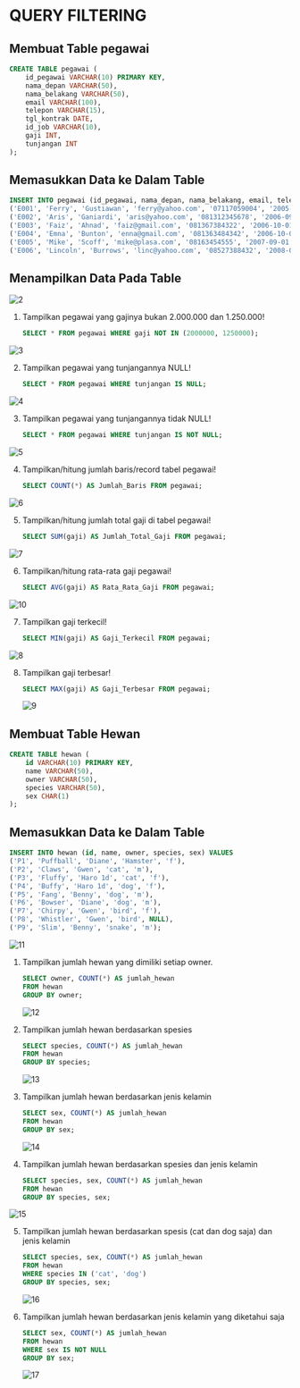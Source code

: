 # QUERY FILTERING

## Membuat Table pegawai
```SQL
CREATE TABLE pegawai (
    id_pegawai VARCHAR(10) PRIMARY KEY,
    nama_depan VARCHAR(50),
    nama_belakang VARCHAR(50),
    email VARCHAR(100),
    telepon VARCHAR(15),
    tgl_kontrak DATE,
    id_job VARCHAR(10),
    gaji INT,
    tunjangan INT
);
```

## Memasukkan Data ke Dalam Table
```SQL
INSERT INTO pegawai (id_pegawai, nama_depan, nama_belakang, email, telepon, tgl_kontrak, id_job, gaji, tunjangan) VALUES
('E001', 'Ferry', 'Gustiawan', 'ferry@yahoo.com', '07117059004', '2005-09-01', 'L0001', 2000000, 500000),
('E002', 'Aris', 'Ganiardi', 'aris@yahoo.com', '081312345678', '2006-09-01', 'L0002', 2000000, 200000),
('E003', 'Faiz', 'Ahnad', 'faiz@gmail.com', '081367384322', '2006-10-01', 'L0003', 1500000, NULL),
('E004', 'Emna', 'Bunton', 'enna@gmail.com', '081363484342', '2006-10-01', 'L0004', 1500000, 900000),
('E005', 'Mike', 'Scoff', 'mike@plasa.com', '08163454555', '2007-09-01', 'L0005', 1250000, 900000),
('E006', 'Lincoln', 'Burrows', 'linc@yahoo.com', '08527388432', '2008-09-01', 'L0006', 1750000, NULL);
```
## Menampilkan Data Pada Table
![2](https://github.com/ardhyan15/latihan4/assets/98029961/820586fd-9157-47d8-bc30-6a38cddd6e76)

1. Tampilkan pegawai yang gajinya bukan 2.000.000 dan 1.250.000!
   ```SQL
   SELECT * FROM pegawai WHERE gaji NOT IN (2000000, 1250000);
   ```
 ![3](https://github.com/ardhyan15/latihan4/assets/98029961/4d1b3fea-8b6c-4639-83d4-3711db200c0b)


2. Tampilkan pegawai yang tunjangannya NULL!
   ```SQL
   SELECT * FROM pegawai WHERE tunjangan IS NULL;
   ```

  ![4](https://github.com/ardhyan15/latihan4/assets/98029961/330672e1-779a-41b1-8fe4-2ff5582ab21b)


3. Tampilkan pegawai yang tunjangannya tidak NULL!
   ```SQL
   SELECT * FROM pegawai WHERE tunjangan IS NOT NULL;
   ```
  ![5](https://github.com/ardhyan15/latihan4/assets/98029961/aa16a3c5-2bed-4707-b460-5b2987dc09c7)


4. Tampilkan/hitung jumlah baris/record tabel pegawai!
   ```sql
   SELECT COUNT(*) AS Jumlah_Baris FROM pegawai;
   ```

![6](https://github.com/ardhyan15/latihan4/assets/98029961/45ca0a30-e38a-43a9-b09c-3545467f8cf0)


5. Tampilkan/hitung jumlah total gaji di tabel pegawai!
   ```sql
   SELECT SUM(gaji) AS Jumlah_Total_Gaji FROM pegawai;
   ```

![7](https://github.com/ardhyan15/latihan4/assets/98029961/a1bee264-918a-4937-bb0d-56793e4b8489)


6. Tampilkan/hitung rata-rata gaji pegawai!
   ```sql
   SELECT AVG(gaji) AS Rata_Rata_Gaji FROM pegawai;
   ```
  ![10](https://github.com/ardhyan15/latihan4/assets/98029961/ad50a81e-7b10-49d4-a155-2198aabfad43)


7. Tampilkan gaji terkecil!
   ```sql
   SELECT MIN(gaji) AS Gaji_Terkecil FROM pegawai;
   ```
![8](https://github.com/ardhyan15/latihan4/assets/98029961/c7aed4c2-4e91-4971-aa9a-c47df4f18c21)


8. Tampilkan gaji terbesar!
   ```sql
   SELECT MAX(gaji) AS Gaji_Terbesar FROM pegawai;
   ```
   ![9](https://github.com/ardhyan15/latihan4/assets/98029961/131b45a3-34b5-4919-aa0a-e875162cabc4)


## Membuat Table Hewan
```sql
CREATE TABLE hewan (
    id VARCHAR(10) PRIMARY KEY,
    name VARCHAR(50),
    owner VARCHAR(50),
    species VARCHAR(50),
    sex CHAR(1)
);
```

## Memasukkan Data ke Dalam Table
```sql
INSERT INTO hewan (id, name, owner, species, sex) VALUES
('P1', 'Puffball', 'Diane', 'Hamster', 'f'),
('P2', 'Claws', 'Gwen', 'cat', 'm'),
('P3', 'Fluffy', 'Haro 1d', 'cat', 'f'),
('P4', 'Buffy', 'Haro 1d', 'dog', 'f'),
('P5', 'Fang', 'Benny', 'dog', 'm'),
('P6', 'Bowser', 'Diane', 'dog', 'm'),
('P7', 'Chirpy', 'Gwen', 'bird', 'f'),
('P8', 'Whistler', 'Gwen', 'bird', NULL),
('P9', 'Slim', 'Benny', 'snake', 'm');
```
![11](https://github.com/ardhyan15/latihan4/assets/98029961/b4998e95-b4d4-4ca9-87c7-d925f2bfad6f)


1. Tampilkan jumlah hewan yang dimiliki setiap owner.
   ```sql
   SELECT owner, COUNT(*) AS jumlah_hewan
   FROM hewan
   GROUP BY owner;
   ```
   ![12](https://github.com/ardhyan15/latihan4/assets/98029961/6ca26f0a-e888-42b4-a256-14a24b6a8150)


2. Tampilkan jumlah hewan berdasarkan spesies
   ```sql
   SELECT species, COUNT(*) AS jumlah_hewan
   FROM hewan
   GROUP BY species;
   ```
   ![13](https://github.com/ardhyan15/latihan4/assets/98029961/32dfa2d9-7934-401d-a9f1-c3559e656067)


3. Tampilkan jumlah hewan berdasarkan jenis kelamin
   ```sql
   SELECT sex, COUNT(*) AS jumlah_hewan
   FROM hewan
   GROUP BY sex;
   ```
   ![14](https://github.com/ardhyan15/latihan4/assets/98029961/c14e1bf1-84af-4729-8327-933f34eda9af)


4. Tampilkan jumlah hewan berdasarkan spesies dan jenis kelamin
   ```sql
   SELECT species, sex, COUNT(*) AS jumlah_hewan
   FROM hewan
   GROUP BY species, sex;
   ```
  ![15](https://github.com/ardhyan15/latihan4/assets/98029961/90f45a6f-394a-408f-874f-d2b2e93fbcf4)


5. Tampilkan jumlah hewan berdasarkan spesis (cat dan dog saja) dan jenis kelamin
   ```sql
   SELECT species, sex, COUNT(*) AS jumlah_hewan
   FROM hewan
   WHERE species IN ('cat', 'dog')
   GROUP BY species, sex;
   ```
   ![16](https://github.com/ardhyan15/latihan4/assets/98029961/8e9f147b-6fa1-4ee1-9caf-7ea175862adb)

6. Tampilkan jumlah hewan berdasarkan jenis kelamin yang diketahui
saja
    ```sql
    SELECT sex, COUNT(*) AS jumlah_hewan
    FROM hewan
    WHERE sex IS NOT NULL
    GROUP BY sex;
    ```
   ![17](https://github.com/ardhyan15/latihan4/assets/98029961/0ffbabc7-dd01-4650-b40c-5a4390603391)


   







